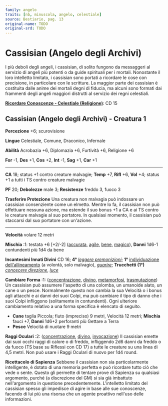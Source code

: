 ```yaml
---
family: angelo
traits: [nb, minuscola, angelo, celestiale]
source: Bestiario, pag. 13
original-name: TODO
original-srd: TODO
---
```


# Cassisian (Angelo degli Archivi)

I più deboli degli angeli, i cassisian, di solito fungono da messaggeri al
servizio di angeli più potenti o da guide spirituali per i mortali. Nonostante
il loro intelletto limitato, i cassisian sono portati a ricordare le cose con
precisione, in particolare con le scritture. La maggior parte dei cassisian è
costituita dalle anime dei mortali degni di fiducia, ma alcuni sono formati dai
frammenti degli angeli maggiori distrutti al servizio dei regni celestiali.

**[Ricordare Conoscenze - Celestiale (Religione)](/azioni/abilita/ricordare-conoscenze)**:
CD 15

## Cassisian (Angelo degli Archivi) - Creatura 1

**Percezione** +6; scurovisione

**Lingue** Celestiale, Comune, Draconico, Infernale

**Abilità** Acrobazia +6, Diplomazia +6, Furtività +6, Religione +6

**For** -1, **Des** +1, **Cos** +2, **Int** -1, **Sag** +1, **Car** +1

---

**CA** 18; status +1 contro creature malvagie; **Temp** +7, **Rifl** +6, **Vol**
+4; status +1 a tutti i TS contro creature malvagie

**PF** 20; **Debolezze** male 3; **Resistenze** freddo 3, fuoco 3

**Trasferire Protezione** Una creatura non malvagia può indossare un cassisian
consenziente come un elmetto. Mentre lo fa, il cassisian non può effettuare
nessuna azione, ma estende il suo bonus +1 a CA e ai TS contro le creature
malvagie al suo portatore. ln qualsiasi momento, il cassisian può staccarsi dal
suo portatore con un'azione.

---

**Velocità** volare 12 metri

**Mischia** :1: testata +6 \[+2/-2] ([accurata](/tratti/accurata),
[agile](/tratti/agile), [bene](/tratti/bene), [magico](/tratti/magico)),
**Danni** 1d6-1 contundenti più 1d4 da bene

**Incantesimi Innati Divini** CD 16; **4°**
_[leggere premonizioni](/incantesimi/leggere-premonizioni)_; **1°**
[individuazione dell'allineamento](/incantesimi/individuazione-dellallineamento)
(a volontà, solo malvagio), _[guarire](/incantesimi/guarire)_; **Trucchetti
(1°)** _[conoscere direzione](/incantesimi/conoscere-direzione)_,
_[luce](/incantesimi/luce)_

**Cambiare Forma** :1: ([concentrazione](/tratti/concentrazione),
[divino](/tratti/divino), [metamorfosi](/tratti/metamorfosi),
[trasmutazione](/tratti/trasmutazione)) Un cassisian può assumere l'aspetto di
una colomba, un umanoide alato, un cane o un pesce. Normalmente questo non
cambia la sua Velocità o i bonus agli attacchi e ai danni dei suoi Colpi, ma può
cambiare il tipo di danno che i suoi Colpi infliggono (solitamente in
contundenti). Ogni ulteriore cambiamento relativo a una forma specifica è
elencato di seguito.

- **Cane** taglia Piccola; fiuto (impreciso) 9 metri, Velocità 12 metri;
  **Mischia** fauci +7, **Danni** 1d6+2 perforanti più Gettare a Terra
- **Pesce** Velocità di nuotare 9 metri

**Raggi Oculari** :2: ([concentrazione](/tratti/concentrazione),
[divino](/tratti/divino), [invocazione](/tratti/invocazione)) Il cassisian
emette dai suoi occhi raggi di calore o di freddo, infliggendo 2d6 danni da
freddo o da fuoco (TS base su Riflessi con CD 17) a tutte le creature su una
linea di 4,5 metri. Non può usare i Raggi Oculari di nuovo per 1d4 round.

**Ricettacolo di Sapienza** Sebbene il cassisian non sia particolarmente
intelligente, è dotato di una memoria perfetta e può ricordare tutto ciò che
vede o sente. Questo gli permette di tentare prove di Sapienza su qualsiasi
argomento, purché (a discrezione del GM) si sia già imbattuto nell'argomento in
questione precedentemente. L'intelletto limitato del cassisian spesso gli
impedisce di agire in base alle sue conoscenze, facendo di lui più una risorsa
che un agente proattivo nell'uso delle informazioni.
